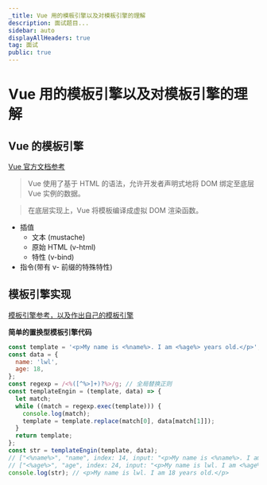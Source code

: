 ```yaml
---
_title: Vue 用的模板引擎以及对模板引擎的理解
description: 面试题目...
sidebar: auto
displayAllHeaders: true
tag: 面试
public: true
---
```


# Vue 用的模板引擎以及对模板引擎的理解

## Vue 的模板引擎

[Vue 官方文档参考](https://cn.vuejs.org/v2/guide/syntax.html)

> Vue 使用了基于 HTML 的语法，允许开发者声明式地将 DOM 绑定至底层 Vue 实例的数据。

> 在底层实现上，Vue 将模板编译成虚拟 DOM 渲染函数。

- 插值
  - 文本 (mustache)
  - 原始 HTML (v-html)
  - 特性 (v-bind)
- 指令(带有 v- 前缀的特殊特性)

## 模板引擎实现

[模板引擎参考，以及作出自己的模板引擎](https://www.jianshu.com/p/9091e8a343e4)

__简单的置换型模板引擎代码__

```js
const template = '<p>My name is <%name%>. I am <%age%> years old.</p>';
const data = {
  name: 'lwl',
  age: 18,
};
const regexp = /<%([^%>]+)?%>/g; // 全局替换正则
const templateEngin = (template, data) => {
  let match;
  while ((match = regexp.exec(template))) {
    console.log(match);
    template = template.replace(match[0], data[match[1]]);
  }
  return template;
};
const str = templateEngin(template, data);
// ["<%name%>", "name", index: 14, input: "<p>My name is <%name%>. I am <%age%> years old.</p>", groups: undefined]
// ["<%age%>", "age", index: 24, input: "<p>My name is lwl. I am <%age%> years old.</p>", groups: undefined]
console.log(str); // <p>My name is lwl. I am 18 years old.</p>
```

